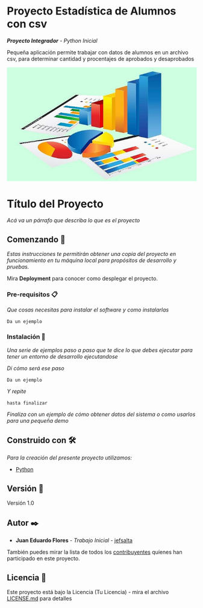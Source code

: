 # Proyecto Estadística de Alumnos con csv
**_Proyecto Integrador_** - _Python Inicial_

Pequeña aplicación permite trabajar con datos de alumnos en un archivo csv, para determinar cantidad y procentajes de aprobados y desaprobados

![estadísticas](/images/estadisticas.jpg)


# Título del Proyecto

_Acá va un párrafo que describa lo que es el proyecto_

## Comenzando 🚀

_Estas instrucciones te permitirán obtener una copia del proyecto en funcionamiento en tu máquina local para propósitos de desarrollo y pruebas._

Mira **Deployment** para conocer como desplegar el proyecto.


### Pre-requisitos 📋

_Que cosas necesitas para instalar el software y como instalarlas_

```
Da un ejemplo
```

### Instalación 🔧

_Una serie de ejemplos paso a paso que te dice lo que debes ejecutar para tener un entorno de desarrollo ejecutandose_

_Dí cómo será ese paso_

```
Da un ejemplo
```

_Y repite_

```
hasta finalizar
```

_Finaliza con un ejemplo de cómo obtener datos del sistema o como usarlos para una pequeña demo_


## Construido con 🛠️

_Para la creación del presente proyecto utilizamos:_

* [Python](https://www.python.org)


## Versión 📌

Versión 1.0

## Autor ✒️

* **Juan Eduardo Flores** - *Trabajo Inicial* - [jefsalta](https://github.com/jefsalta)


También puedes mirar la lista de todos los [contribuyentes](https://github.com/your/project/contributors) quíenes han participado en este proyecto. 

## Licencia 📄

Este proyecto está bajo la Licencia (Tu Licencia) - mira el archivo [LICENSE.md](LICENSE.md) para detalles


